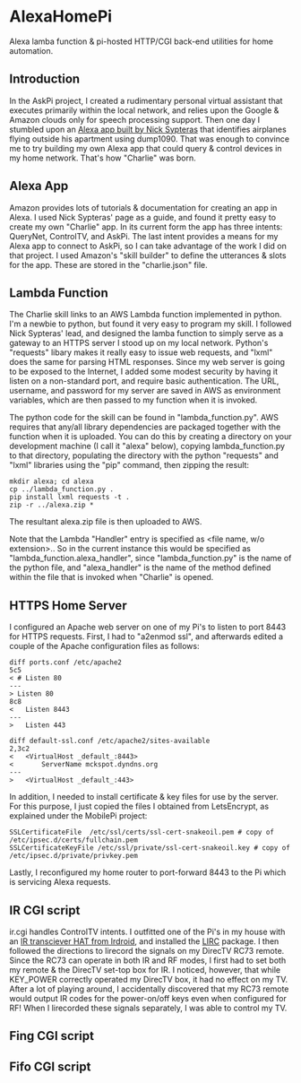 # AlexaHomePi
Alexa lamba function &amp; pi-hosted HTTP/CGI back-end utilities for home automation.
## Introduction
In the AskPi project, I created a rudimentary personal virtual assistant that executes primarily within the local network, and relies upon the Google & Amazon clouds only for speech processing support.  Then one day I stumbled upon an [Alexa app built by Nick Sypteras](https://www.nicksypteras.com/projects/teaching-alexa-to-spot-airplanes) that identifies airplanes flying outside his apartment using dump1090.  That was enough to convince me to try building my own Alexa app that could query & control devices in my home network.  That's how "Charlie" was born.  

## Alexa App
Amazon provides lots of tutorials & documentation for creating an app in Alexa.  I used Nick Sypteras' page as a guide, and found it pretty easy to create my own "Charlie" app.  In its current form the app has three intents: QueryNet, ControlTV, and AskPi.  The last intent provides a means for my Alexa app to connect to AskPi, so I can take advantage of the work I did on that project.  I used Amazon's "skill builder" to define the utterances & slots for the app.  These are stored in the "charlie.json" file.  

## Lambda Function
The Charlie skill links to an AWS Lambda function implemented in python.  I'm a newbie to python, but found it very easy to program my skill.  I followed Nick Sypteras' lead, and designed the lamba function to simply serve as a gateway to an HTTPS server I stood up on my local network.  Python's "requests" libary makes it really easy to issue web requests, and "lxml" does the same for parsing HTML responses.  Since my web server is going to be exposed to the Internet, I added some modest security by having it listen on a non-standard port, and require basic authentication.  The URL, username, and password for my server are saved in AWS as environment variables, which are then passed to my function when it is invoked.  

The python code for the skill can be found in "lambda\_function.py".  AWS requires that any/all library dependencies are packaged together with the function when it is uploaded.  You can do this by creating a directory on your development machine (I call it "alexa" below), copying lambda\_function.py to that directory, populating the directory with the python "requests" and "lxml" libraries using the "pip" command, then zipping the result:
```
mkdir alexa; cd alexa
cp ../lambda_function.py .
pip install lxml requests -t .
zip -r ../alexa.zip *
```
The resultant alexa.zip file is then uploaded to AWS.  

Note that the Lambda "Handler" entry is specified as <file name, w/o extension>.<function name>.  So in the current instance this would be specified as "lambda_function.alexa_handler", since "lambda_function.py" is the name of the python file, and "alexa_handler" is the name of the method defined within the file that is invoked when "Charlie" is opened.  

## HTTPS Home Server
I configured an Apache web server on one of my Pi's to listen to port 8443 for HTTPS requests.  First, I had to "a2enmod ssl", and afterwards edited a couple of the Apache configuration files as follows:

```
diff ports.conf /etc/apache2 
5c5
< # Listen 80
---
> Listen 80
8c8
< 	Listen 8443
---
> 	Listen 443

diff default-ssl.conf /etc/apache2/sites-available
2,3c2
< 	<VirtualHost _default_:8443>
< 		ServerName mckspot.dyndns.org
---
> 	<VirtualHost _default_:443>
```
In addition, I needed to install certificate & key files for use by the server.  For this purpose, I just copied the files I obtained from LetsEncrypt, as explained under the MobilePi project:
```
SSLCertificateFile  /etc/ssl/certs/ssl-cert-snakeoil.pem # copy of /etc/ipsec.d/certs/fullchain.pem
SSLCertificateKeyFile /etc/ssl/private/ssl-cert-snakeoil.key # copy of /etc/ipsec.d/private/privkey.pem
```
Lastly, I reconfigured my home router to port-forward 8443 to the Pi which is servicing Alexa requests.  

## IR CGI script
ir.cgi handles ControlTV intents.  I outfitted one of the Pi's in my house with an [IR transciever HAT from Irdroid](http://www.irdroid.com/irdroid-rpi-infrared-transceiver/), and installed the [LIRC](http://www.lirc.org) package.  I then followed the directions to lirecord the signals on my DirecTV RC73 remote.  Since the RC73 can operate in both IR and RF modes, I first had to set both my remote & the DirecTV set-top box for IR.  I noticed, however, that while KEY\_POWER correctly operated my DirecTV box, it had no effect on my TV.  After a lot of playing around, I accidentally discovered that my RC73 remote would output IR codes for the power-on/off keys even when configured for RF!  When I lirecorded these signals separately, I was able to control my TV. 

## Fing CGI script
## Fifo CGI script
